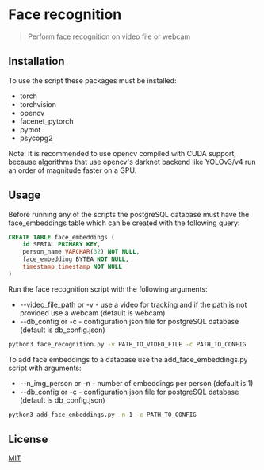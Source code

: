 # Face recognition

> Perform face recognition on video file or webcam

## Installation

To use the script these packages must be installed:

- torch
- torchvision
- opencv
- facenet_pytorch
- pymot
- psycopg2

Note: It is recommended to use opencv compiled with CUDA support, because algorithms that use opencv's darknet
backend like YOLOv3/v4 run an order of magnitude faster on a GPU.

## Usage

Before running any of the scripts the postgreSQL database must have the face_embeddings table which can be created
with the following query:

```sql
CREATE TABLE face_embeddings (
    id SERIAL PRIMARY KEY,
    person_name VARCHAR(32) NOT NULL,
    face_embedding BYTEA NOT NULL,
    timestamp timestamp NOT NULL
)
```

Run the face recognition script with the following arguments:

- --video_file_path or -v - use a video for tracking and if the path is not provided use a webcam (default is webcam)
- --db_config or -c - configuration json file for postgreSQL database (default is db_config.json)

```sh
python3 face_recognition.py -v PATH_TO_VIDEO_FILE -c PATH_TO_CONFIG
```

To add face embeddings to a database use the add_face_embeddings.py script with arguments:

- --n_img_person or -n - number of embeddings per person (default is 1)
- --db_config or -c - configuration json file for postgreSQL database (default is db_config.json)

```sh
python3 add_face_embeddings.py -n 1 -c PATH_TO_CONFIG
```

## License

[MIT](https://choosealicense.com/licenses/mit/)